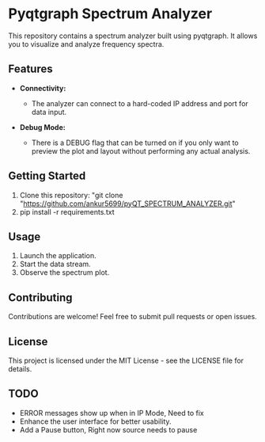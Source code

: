 # Pyqtgraph Spectrum Analyzer

This repository contains a spectrum analyzer built using pyqtgraph. It allows you to visualize and analyze frequency spectra.

## Features

- **Connectivity:**
  - The analyzer can connect to a hard-coded IP address and port for data input.
  
- **Debug Mode:**
  - There is a DEBUG flag that can be turned on if you only want to preview the plot and layout without performing any actual analysis.

## Getting Started
1. Clone this repository: "git clone "https://github.com/ankur5699/pyQT_SPECTRUM_ANALYZER.git"
2. pip install -r requirements.txt


## Usage

1. Launch the application.
2. Start the data stream.
3. Observe the spectrum plot.

## Contributing

Contributions are welcome! Feel free to submit pull requests or open issues.

## License

This project is licensed under the MIT License - see the LICENSE file for details.

## TODO

- ERROR messages show up when in IP Mode, Need to fix
- Enhance the user interface for better usability.
- Add a Pause button, Right now source needs to pause